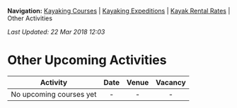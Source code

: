 **Navigation:** [Kayaking Courses](index) &#124; [Kayaking Expeditions](expedition) &#124; [Kayak Rental Rates](rental) &#124; Other Activities

_Last Updated: 22 Mar 2018 12:03_
# Other Upcoming Activities

Activity | Date | Venue | Vacancy
:---:|:---:|:---:|:---:
No upcoming courses yet|-|-|-

